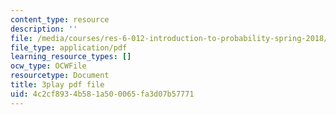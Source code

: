 ```yaml
---
content_type: resource
description: ''
file: /media/courses/res-6-012-introduction-to-probability-spring-2018/4c2cf8934b581a500065fa3d07b57771_7wqaa4uqwao.pdf
file_type: application/pdf
learning_resource_types: []
ocw_type: OCWFile
resourcetype: Document
title: 3play pdf file
uid: 4c2cf893-4b58-1a50-0065-fa3d07b57771
---
```

